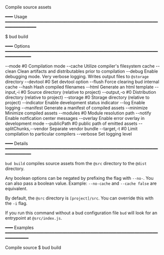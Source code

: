 Compile source assets

━━━ Usage ━━━━━━━━━━━━━━━━━━━━━━━━━━━━━━━━━━━━━━━━━━━━━━━━━━━━━━━━━━━━━━━━━━━━━━━

$ bud build

━━━ Options ━━━━━━━━━━━━━━━━━━━━━━━━━━━━━━━━━━━━━━━━━━━━━━━━━━━━━━━━━━━━━━━━━━━━━

  --mode #0                 Compilation mode
  --cache                   Utilize compiler's filesystem cache
  --clean                   Clean artifacts and distributables prior to compilation
  --debug                   Enable debugging mode. Very verbose logging. Writes output files to `@storage` directory
  --devtool #0              Set devtool option
  --flush                   Force clearing bud internal cache
  --hash                    Hash compiled filenames
  --html                    Generate an html template
  --input,-i #0             Source directory (relative to project)
  --output,-o #0            Distribution directory (relative to project)
  --storage #0              Storage directory (relative to project)
  --indicator               Enable development status indicator
  --log                     Enable logging
  --manifest                Generate a manifest of compiled assets
  --minimize                Minimize compiled assets
  --modules #0              Module resolution path
  --notify                  Enable notfication center messages
  --overlay                 Enable error overlay in development mode
  --publicPath #0           public path of emitted assets
  --splitChunks,--vendor    Separate vendor bundle
  --target,-t #0            Limit compilation to particular compilers
  --verbose                 Set logging level

━━━ Details ━━━━━━━━━━━━━━━━━━━━━━━━━━━━━━━━━━━━━━━━━━━━━━━━━━━━━━━━━━━━━━━━━━━━━

`bud build` compiles source assets from the `@src` directory to the `@dist` 
directory.

Any boolean options can be negated by prefixing the flag with `--no-`. You can 
also pass a boolean value. Example: `--no-cache` and `--cache false` are 
equivalent.

By default, the `@src` directory is `[project]/src`. You can override this with 
the `-i` flag.

If you run this command without a bud configuration file `bud` will look for an 
entrypoint at `@src/index.js`.

━━━ Examples ━━━━━━━━━━━━━━━━━━━━━━━━━━━━━━━━━━━━━━━━━━━━━━━━━━━━━━━━━━━━━━━━━━━━

Compile source
  $ bud build